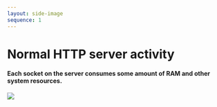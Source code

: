 ```yaml
---
layout: side-image
sequence: 1
---
```


<main>
  <h1>Normal HTTP server activity</h1>
  <h4>Each socket on the server consumes some amount of RAM and other system resources.</h4>
</main>

<img src="/slowloris/http-1.png" class="side"/>
